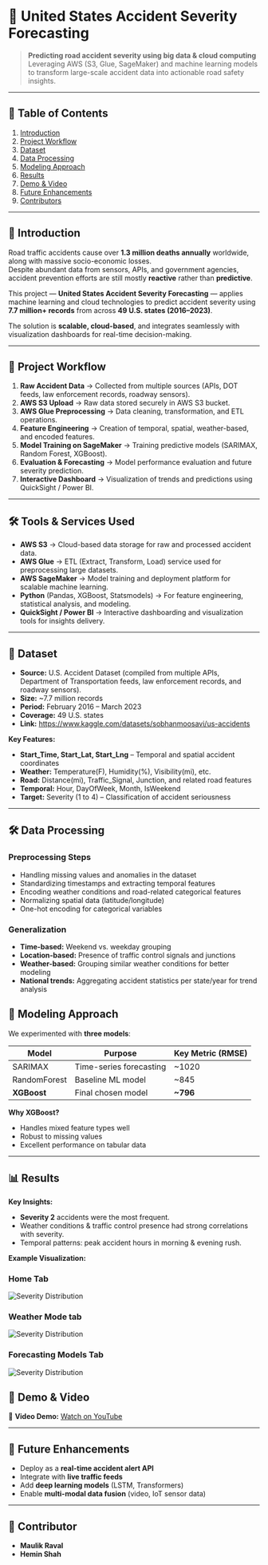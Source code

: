 # 🚗 United States Accident Severity Forecasting

> **Predicting road accident severity using big data & cloud computing**  
> Leveraging AWS (S3, Glue, SageMaker) and machine learning models to transform large-scale accident data into actionable road safety insights.

---

## 📌 Table of Contents
1. [Introduction](#introduction)
2. [Project Workflow](#project-workflow)
3. [Dataset](#dataset)
4. [Data Processing](#data-processing)
5. [Modeling Approach](#modeling-approach)
6. [Results](#results)
7. [Demo & Video](#demo--video)
8. [Future Enhancements](#future-enhancements)
9. [Contributors](#contributors)
---

## 📝 Introduction
Road traffic accidents cause over **1.3 million deaths annually** worldwide, along with massive socio-economic losses.  
Despite abundant data from sensors, APIs, and government agencies, accident prevention efforts are still mostly **reactive** rather than **predictive**.

This project — **United States Accident Severity Forecasting** — applies machine learning and cloud technologies to predict accident severity using **7.7 million+ records** from across **49 U.S. states (2016–2023)**.

The solution is **scalable, cloud-based**, and integrates seamlessly with visualization dashboards for real-time decision-making.

---

## 🔄 Project Workflow

1. **Raw Accident Data** → Collected from multiple sources (APIs, DOT feeds, law enforcement records, roadway sensors).  
2. **AWS S3 Upload** → Raw data stored securely in AWS S3 bucket.  
3. **AWS Glue Preprocessing** → Data cleaning, transformation, and ETL operations.  
4. **Feature Engineering** → Creation of temporal, spatial, weather-based, and encoded features.  
5. **Model Training on SageMaker** → Training predictive models (SARIMAX, Random Forest, XGBoost).  
6. **Evaluation & Forecasting** → Model performance evaluation and future severity prediction.  
7. **Interactive Dashboard** → Visualization of trends and predictions using QuickSight / Power BI.  

---
## 🛠 Tools & Services Used

- **AWS S3** → Cloud-based data storage for raw and processed accident data.  
- **AWS Glue** → ETL (Extract, Transform, Load) service used for preprocessing large datasets.  
- **AWS SageMaker** → Model training and deployment platform for scalable machine learning.  
- **Python** (Pandas, XGBoost, Statsmodels) → For feature engineering, statistical analysis, and modeling.  
- **QuickSight / Power BI** → Interactive dashboarding and visualization tools for insights delivery.  

---

## 📂 Dataset

- **Source:** U.S. Accident Dataset (compiled from multiple APIs, Department of Transportation feeds, law enforcement records, and roadway sensors).  
- **Size:** ~7.7 million records  
- **Period:** February 2016 – March 2023  
- **Coverage:** 49 U.S. states
- **Link:** https://www.kaggle.com/datasets/sobhanmoosavi/us-accidents 

**Key Features:**
- **Start_Time, Start_Lat, Start_Lng** – Temporal and spatial accident coordinates  
- **Weather:** Temperature(F), Humidity(%), Visibility(mi), etc.  
- **Road:** Distance(mi), Traffic_Signal, Junction, and related road features  
- **Temporal:** Hour, DayOfWeek, Month, IsWeekend  
- **Target:** Severity (1 to 4) – Classification of accident seriousness  

---

## 🛠 Data Processing

### **Preprocessing Steps**
- Handling missing values and anomalies in the dataset  
- Standardizing timestamps and extracting temporal features  
- Encoding weather conditions and road-related categorical features  
- Normalizing spatial data (latitude/longitude)  
- One-hot encoding for categorical variables  

### **Generalization**
- **Time-based:** Weekend vs. weekday grouping  
- **Location-based:** Presence of traffic control signals and junctions  
- **Weather-based:** Grouping similar weather conditions for better modeling  
- **National trends:** Aggregating accident statistics per state/year for trend analysis



## 🤖 Modeling Approach

We experimented with **three models**:

| Model        | Purpose                   | Key Metric (RMSE) |
|--------------|---------------------------|-------------------|
| SARIMAX      | Time-series forecasting    | ~1020             |
| RandomForest | Baseline ML model          | ~845              |
| **XGBoost**  | Final chosen model         | **~796**          |

**Why XGBoost?**
- Handles mixed feature types well  
- Robust to missing values  
- Excellent performance on tabular data  

---

## 📊 Results

**Key Insights:**
- **Severity 2** accidents were the most frequent.  
- Weather conditions & traffic control presence had strong correlations with severity.  
- Temporal patterns: peak accident hours in morning & evening rush.  

**Example Visualization:**
### Home Tab
![Severity Distribution](https://github.com/cantor08/Traffic-Accident-Severity-Prediction-/blob/main/ScreenShot/Home%20Tab.png)

### Weather Mode tab
![Severity Distribution](https://github.com/cantor08/Traffic-Accident-Severity-Prediction-/blob/main/ScreenShot/Wheather%20Mode%20Tab.png) 

### Forecasting Models Tab

![Severity Distribution](https://github.com/cantor08/Traffic-Accident-Severity-Prediction-/blob/main/ScreenShot/Forecasting%20tab.png)

## 🎥 Demo & Video

📌 **Video Demo:** [Watch on YouTube](https://youtu.be/3ujSNFvaCvs) 

---

## 🚀 Future Enhancements

- Deploy as a **real-time accident alert API**  
- Integrate with **live traffic feeds**  
- Add **deep learning models** (LSTM, Transformers)  
- Enable **multi-modal data fusion** (video, IoT sensor data)  

---

## 👥 Contributor

- **Maulik Raval**
- **Hemin Shah**

